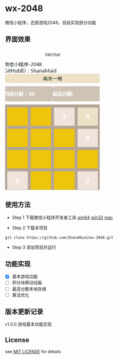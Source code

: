 # wx-2048
微信小程序，还原游戏2048，目前实现部分功能

## 界面效果
![show](show.gif)

## 使用方法
* Step 1 下载微信小程序开发者工具
[win64](https://servicewechat.com/wxa-dev-logic/download_redirect?type=x64&from=mpwiki)
[win32](https://servicewechat.com/wxa-dev-logic/download_redirect?type=ia32&from=mpwiki)
[mac](https://servicewechat.com/wxa-dev-logic/download_redirect?type=darwin&from=mpwiki)

* Step 2 下载本项目
```
git clone https://github.com/ShanaMaid/wx-2048.git
```

* Step 3 添加项目并运行

## 功能实现
- [x] 基本游戏功能
- [ ] 积分块移动动画 
- [ ] 最高分数本地存储
- [ ] 算法优化

## 版本更新记录
v1.0.0 游戏基本功能实现

## License
see [MIT LICENSE](./LICENSE) for details
